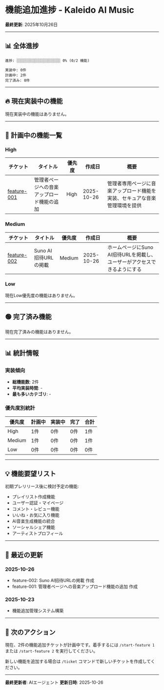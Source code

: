 # 機能追加進捗 - Kaleido AI Music

**最終更新**: 2025年10月26日

---

## 📊 全体進捗

```
進捗: ░░░░░░░░░░░░░░░░░░░░ 0% (0/2 機能)

実装中: 0件
計画中: 2件
完了済み: 0件
```

---

## 🔥 現在実装中の機能

現在実装中の機能はありません。

---

## 🔴 計画中の機能一覧

### High

| チケット | タイトル | 優先度 | 作成日 | 概要 |
|---------|---------|--------|--------|------|
| [feature-001](feature-001-admin-music-upload.md) | 管理者ページへの音楽アップロード機能の追加 | High | 2025-10-26 | 管理者専用ページに音楽アップロード機能を実装、セキュアな音楽管理環境を提供 |

### Medium

| チケット | タイトル | 優先度 | 作成日 | 概要 |
|---------|---------|--------|--------|------|
| [feature-002](feature-002-add-suno-ai-invite-url.md) | Suno AI招待URLの掲載 | Medium | 2025-10-26 | ホームページにSuno AI招待URLを掲載し、ユーザーがアクセスできるようにする |

### Low
現在Low優先度の機能はありません。

---

## 🟢 完了済み機能

現在完了済みの機能はありません。

---

## 📊 統計情報

### 実装傾向
- **総機能数**: 2件
- **平均実装時間**: -
- **最も多いカテゴリ**: -

### 優先度別統計
| 優先度 | 計画中 | 実装中 | 完了 | 合計 |
|--------|--------|--------|------|------|
| High | 1件 | 0件 | 0件 | 1件 |
| Medium | 1件 | 0件 | 0件 | 1件 |
| Low | 0件 | 0件 | 0件 | 0件 |

---

## 💡 機能要望リスト

初期プレリリース後に検討予定の機能:
- プレイリスト作成機能
- ユーザー認証・マイページ
- コメント・レビュー機能
- いいね・お気に入り機能
- AI音楽生成機能の統合
- ソーシャルシェア機能
- アーティストプロフィール

---

## 📝 最近の更新

### 2025-10-26
- feature-002: Suno AI招待URLの掲載 作成
- feature-001: 管理者ページへの音楽アップロード機能の追加 作成

### 2025-10-23
- 機能追加管理システム構築

---

## 🎯 次のアクション

現在、2件の機能追加チケットが計画中です。着手するには `/start-feature 1` または `/start-feature 2` を実行してください。

新しい機能を追加する場合は `/ticket` コマンドで新しいチケットを作成してください。

---

**最終更新者**: AIエージェント
**更新日時**: 2025-10-26
